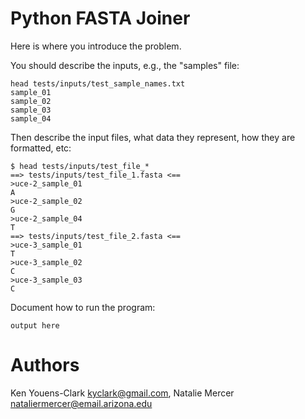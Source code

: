 # Python FASTA Joiner

Here is where you introduce the problem.

You should describe the inputs, e.g., the "samples" file:

```
head tests/inputs/test_sample_names.txt
sample_01
sample_02
sample_03
sample_04
```

Then describe the input files, what data they represent, how they are formatted, etc:

```
$ head tests/inputs/test_file_*
==> tests/inputs/test_file_1.fasta <==
>uce-2_sample_01
A
>uce-2_sample_02
G
>uce-2_sample_04
T
==> tests/inputs/test_file_2.fasta <==
>uce-3_sample_01
T
>uce-3_sample_02
C
>uce-3_sample_03
C
```

Document how to run the program:

```
output here
```

# Authors

Ken Youens-Clark <kyclark@gmail.com>,
Natalie Mercer <nataliermercer@email.arizona.edu>
